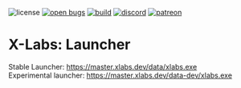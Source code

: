 ![license](https://img.shields.io/github/license/XLabsProject/launcher.svg)
[![open bugs](https://img.shields.io/github/issues/XLabsProject/launcher/bug?label=bugs)](https://github.com/XLabsProject/launcher/issues?q=is%3Aissue+is%3Aopen+label%3Abug)
[![build](https://github.com/XLabsProject/launcher/workflows/Build/badge.svg)](https://github.com/XLabsProject/launcher/actions)
[![discord](https://img.shields.io/endpoint?url=https://momo5502.com/iw4x/members-badge.php)](https://discord.gg/sKeVmR3)
[![patreon](https://img.shields.io/badge/patreon-support-blue.svg?logo=patreon)](https://www.patreon.com/xlabsproject)


# X-Labs: Launcher

Stable Launcher: https://master.xlabs.dev/data/xlabs.exe  
Experimental launcher: https://master.xlabs.dev/data-dev/xlabs.exe  

